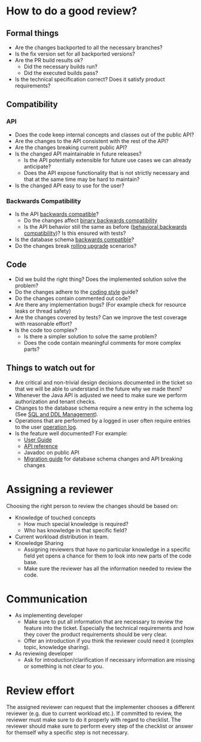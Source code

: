 # How to do a good review?

## Formal things

* Are the changes backported to all the necessary branches?
* Is the fix version set for all backported versions?
* Are the PR build results ok?
  * Did the necessary builds run?
  * Did the executed builds pass?
* Is the technical specification correct? Does it satisfy product requirements?

## Compatibility

### API
* Does the code keep internal concepts and classes out of the public API?
* Are the changes to the API consistent with the rest of the API?
* Are the changes breaking current public API?
* Is the changed API maintainable in future releases? 
  * Is the API potentially extensible for future use cases we can already anticipate? 
  * Does the API expose functionality that is not strictly necessary and that at the same time may be hard to maintain?
* Is the changed API easy to use for the user?

### Backwards Compatibility
* Is the API [backwards compatible](https://github.com/camunda/camunda-bpm-dev-docs/blob/master/development/Backwards-Compatibility.md)?
  * Do the changes affect [binary backwards compatibility](https://github.com/camunda/camunda-bpm-dev-docs/blob/master/development/Backwards-Compatibility.md#binary-backwards-compatibility)
  * Is the API behavior still the same as before ([behavioral backwards compatibility](https://github.com/camunda/camunda-bpm-dev-docs/blob/master/development/Backwards-Compatibility.md#behavioral-backwards-compatibility))? Is this ensured with tests?
* Is the database schema [backwards compatible](https://github.com/camunda/camunda-bpm-dev-docs/blob/master/development/Backwards-Compatibility.md#database-schema-backwards-compatibility)?
* Do the changes break [rolling upgrade](https://github.com/camunda/camunda-bpm-dev-docs/blob/master/concepts/Rolling-Upgrade.md) scenarios?

## Code
* Did we build the right thing? Does the implemented solution solve the problem?
* Do the changes adhere to the [coding style](https://github.com/camunda/camunda-bpm-dev-docs/blob/master/development/Coding-Style-Java.md) guide?
* Do the changes contain commented out code?
* Are there any implementation bugs? (For example check for resource leaks or thread safety)
* Are the changes covered by tests? Can we improve the test coverage with reasonable effort?
* Is the code too complex?
  * Is there a simpler solution to solve the same problem?
  * Does the code contain meaningful comments for more complex parts?

## Things to watch out for
* Are critical and non-trivial design decisions documented in the ticket so that we will be able to understand in the future why we made them?
* Whenever the Java API is adjusted we need to make sure we perform authorization and tenant checks.
* Changes to the database schema require a new entry in the schema log (See [SQL and DDL Management](https://github.com/camunda/camunda-bpm-dev-docs/blob/master/development/SQL-and-DDL-Management.md)).
* Operations that are performed by a logged in user often require entries to the user [operation log](https://docs.camunda.org/manual/latest/user-guide/process-engine/history/#glossary-of-operations-logged-in-the-user-operation-log).
* Is the feature well documented? For example:
  * [User Guide](https://docs.camunda.org/manual/latest/user-guide/)
  * [API reference](https://docs.camunda.org/manual/latest/reference/rest/)
  * Javadoc on public API
  * [Migration guide](https://docs.camunda.org/manual/latest/update/minor/) for database schema changes and API breaking changes

# Assigning a reviewer

Choosing the right person to review the changes should be based on:
* Knowledge of touched concepts
  * How much special knowledge is required?
  * Who has knowledge in that specific field?
* Current workload distribution in team.
* Knowledge Sharing
  * Assigning reviewers that have no particular knowledge in a specific field yet opens a chance for them to look into new parts of the code base.
  * Make sure the reviewer has all the information needed to review the code.

# Communication

* As implementing developer
  * Make sure to put all information that are necessary to review the feature into the ticket. Especially the technical requirements and how they cover the product requirements should be very clear.
  * Offer an introduction if you think the reviewer could need it (complex topic, knowledge sharing).
* As reviewing developer
  * Ask for introduction/clarification if necessary information are missing or something is not clear to you.

# Review effort

The assigned reviewer can request that the implementer chooses a different reviewer (e.g. due to current workload etc.).
If committed to review, the reviewer must make sure to do it properly with regard to checklist.
The reviewer should make sure to perform every step of the checklist or answer for themself why a specific step is not necessary.
